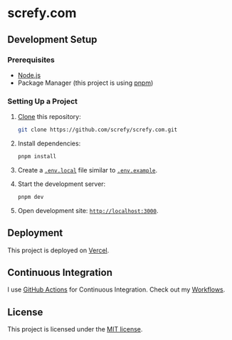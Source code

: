 # screfy.com

## Development Setup

### Prerequisites

- [Node.js][node]
- Package Manager (this project is using [pnpm][pnpm])

### Setting Up a Project

1. [Clone][cloning-a-repo] this repository:

   ```bash
   git clone https://github.com/screfy/screfy.com.git
   ```

2. Install dependencies:

   ```bash
   pnpm install
   ```

3. Create a [`.env.local`][environment-variables] file similar to [`.env.example`](.env.example).

4. Start the development server:

   ```bash
   pnpm dev
   ```

5. Open development site: [`http://localhost:3000`](http://localhost:3000).

## Deployment

This project is deployed on [Vercel][vercel].

## Continuous Integration

I use [GitHub Actions][gh-actions] for Continuous Integration. Check out my [Workflows][workflows].

## License

This project is licensed under the [MIT license](LICENSE).

[node]: https://nodejs.org
[pnpm]: https://pnpm.io
[cloning-a-repo]: https://help.github.com/en/articles/cloning-a-repository
[environment-variables]: https://nextjs.org/docs/basic-features/environment-variables
[vercel]: https://vercel.com
[gh-actions]: https://github.com/features/actions
[workflows]: https://github.com/screfy/screfy.com/actions
